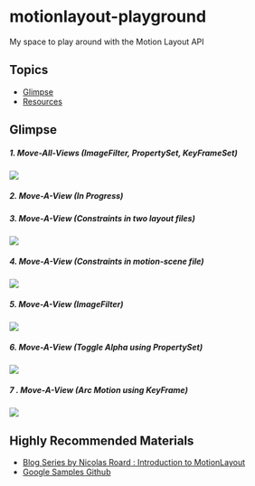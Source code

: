 # motionlayout-playground
My space to play around with the Motion Layout API

## Topics
- [Glimpse](#glimpse)
- [Resources](#resources)


## Glimpse

##### 1. **Move-All-Views (ImageFilter, PropertySet, KeyFrameSet)**  
![](https://imgur.com/0fsrif2.gif)

##### 2. **Move-A-View (In Progress)**  

##### 3. **Move-A-View (Constraints in two layout files)**  
![](https://imgur.com/rUkDwq2.gif)

##### 4. **Move-A-View (Constraints in motion-scene file)**  
![](https://imgur.com/riqXRqz.gif)

##### 5. **Move-A-View (ImageFilter)**  
![](https://imgur.com/c30X77g.gif)

##### 6. **Move-A-View (Toggle Alpha using PropertySet)**  
![](https://imgur.com/v3CUUXN.gif)

##### 7 . **Move-A-View (Arc Motion using KeyFrame)**  
![](https://imgur.com/2FbHw1i.gif)


## Highly Recommended Materials
- [Blog Series by Nicolas Roard : Introduction to MotionLayout](https://medium.com/google-developers/introduction-to-motionlayout-part-i-29208674b10d)
- [Google Samples Github](https://github.com/googlesamples/android-ConstraintLayoutExamples) 
